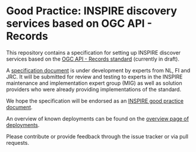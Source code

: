 # Good Practice: INSPIRE discovery services based on OGC API - Records

This repository contains a specification for setting up INSPIRE discover services based on the [OGC API - Records standard](https://www.opengeospatial.org/standards/ogcapi-records) (currently in draft).

A [specification document](/spec/gp-ogc-api-records.md) is under development by experts from NL, FI and JRC. It will be submitted for review and testing to experts in the INSPIRE maintenance and implementation expert group (MIG) as well as solution providers who were already providing implementations of the standard. 

We hope the specification will be endorsed as an [INSPIRE good practice document](https://inspire.ec.europa.eu/portfolio/good-practice-library).

An overview of known deployments can be found on the [overview page of deployments](./deployments).

Please contribute or provide feedback through the issue tracker or via pull requests.
